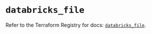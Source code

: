 # `databricks_file`

Refer to the Terraform Registry for docs: [`databricks_file`](https://registry.terraform.io/providers/databricks/databricks/1.48.3/docs/resources/file).
